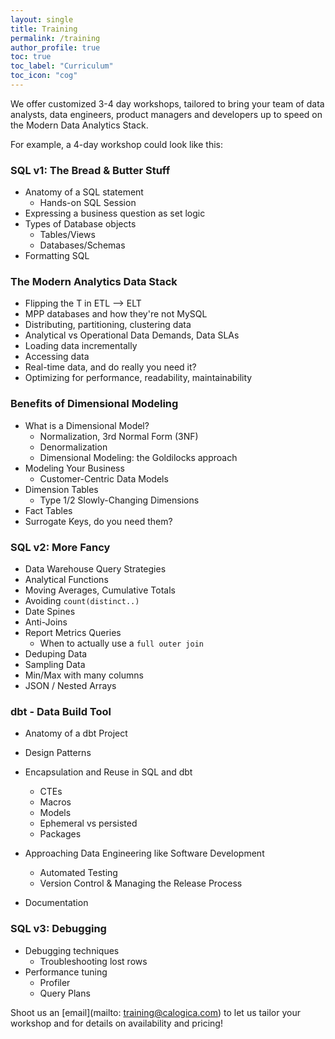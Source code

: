 ```yaml
---
layout: single
title: Training
permalink: /training
author_profile: true
toc: true
toc_label: "Curriculum"
toc_icon: "cog"
---
```


We offer customized 3-4 day workshops, tailored to bring your team of data analysts, data engineers, product managers and developers up to speed on the Modern Data Analytics Stack.

For example, a 4-day workshop could look like this:

### SQL v1: The Bread & Butter Stuff
- Anatomy of a SQL statement
    - Hands-on SQL Session
- Expressing a business question as set logic
- Types of Database objects
    - Tables/Views
    - Databases/Schemas
- Formatting SQL

### The Modern Analytics Data Stack
- Flipping the T in ETL --> ELT
- MPP databases and how they're not MySQL
- Distributing, partitioning, clustering data
- Analytical vs Operational Data Demands, Data SLAs
- Loading data incrementally
- Accessing data
- Real-time data, and do really you need it?
- Optimizing for performance, readability, maintainability

### Benefits of Dimensional Modeling
- What is a Dimensional Model?
    - Normalization, 3rd Normal Form (3NF)
    - Denormalization
    - Dimensional Modeling: the Goldilocks approach
- Modeling Your Business
    - Customer-Centric Data Models
- Dimension Tables
    - Type 1/2 Slowly-Changing Dimensions
- Fact Tables
- Surrogate Keys, do you need them?

### SQL v2: More Fancy
- Data Warehouse Query Strategies
- Analytical Functions
- Moving Averages, Cumulative Totals 
- Avoiding `count(distinct..)`
- Date Spines
- Anti-Joins
- Report Metrics Queries
    - When to actually use a `full outer join`
- Deduping Data
- Sampling Data
- Min/Max with many columns
- JSON / Nested Arrays

### dbt - Data Build Tool
- Anatomy of a dbt Project
- Design Patterns
- Encapsulation and Reuse in SQL and dbt
    - CTEs
    - Macros
    - Models
    - Ephemeral vs persisted
    - Packages

- Approaching Data Engineering like Software Development
    - Automated Testing
    - Version Control & Managing the Release Process

- Documentation

### SQL v3: Debugging
- Debugging techniques
    - Troubleshooting lost rows
- Performance tuning 
    - Profiler
    - Query Plans

Shoot us an [email](mailto: training@calogica.com) to let us tailor your workshop and for details on availability and pricing!